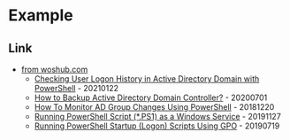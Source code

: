 # Example

## Link

* [from woshub.com](http://www.woshub.com)
    * [Checking User Logon History in Active Directory Domain with PowerShell](http://woshub.com/check-user-logon-history-active-directory-domain-powershell/) - 20210122
    * [How to Backup Active Directory Domain Controller?](http://woshub.com/backup-active-directory-domain-controller/) - 20200701
    * [How To Monitor AD Group Changes Using PowerShell](http://woshub.com/notify-admin-user-added-to-ad-group/) - 20181220
    * [Running PowerShell Script (*.PS1) as a Windows Service](http://woshub.com/run-powershell-script-as-windows-service/) - 20191127
    * [Running PowerShell Startup (Logon) Scripts Using GPO](http://woshub.com/running-powershell-startup-scripts-using-gpo/) - 20190719

